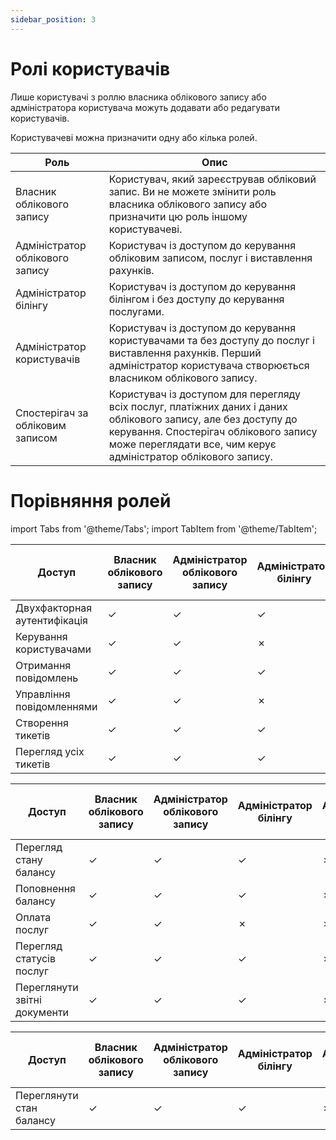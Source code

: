```yaml
---
sidebar_position: 3
---
```


# Ролі користувачів

Лише користувачі з роллю власника облікового запису або адміністратора користувача можуть додавати або редагувати користувачів.

Користувачеві можна призначити одну або кілька ролей.


| Роль | Опис |
| ------------- | ------------- |
| Власник облікового запису  | Користувач, який зареєстрував обліковий запис. Ви не можете змінити роль власника облікового запису або призначити цю роль іншому користувачеві. |
| Адміністратор облікового запису  | Користувач із доступом до керування обліковим записом, послуг і виставлення рахунків.  |
| Адміністратор білінгу  | Користувач із доступом до керування білінгом і без доступу до керування послугами.  |
| Адміністратор користувачів  | Користувач із доступом до керування користувачами та без доступу до послуг і виставлення рахунків. Перший адміністратор користувача створюється власником облікового запису.  |
| Спостерігач за обліковим записом | Користувач із доступом для перегляду всіх послуг, платіжних даних і даних облікового запису, але без доступу до керування. Спостерігач облікового запису може переглядати все, чим керує адміністратор облікового запису.  |


# Порівняння ролей

import Tabs from '@theme/Tabs';
import TabItem from '@theme/TabItem';

<Tabs>
  <TabItem value="account" label="Обліковий запис" default>

| Доступ  | Власник облікового запису | Адміністратор облікового запису | Адміністратор білінгу | Адміністратор користувачів | Спостерігач за обліковим записом |
| ------- | ------------- | --------------------- | --------------------- | -------------------- | ---------------- |
|   Двухфакторная аутентифікація   | ✓ | ✓ | ✓ | ✓ | ✓ |
|   Керування користувачами   | ✓ | ✓ | ✗ | ✓ | ✗ |
|   Отримання повідомлень   | ✓ | ✓ | ✓ | ✓ | ✓ |
|   Управління повідомленнями   | ✓ | ✓ | ✗ | ✓ | ✗ |
|   Створення тикетів   | ✓ | ✓ | ✓ | ✓ | ✓ |
|   Перегляд усіх тикетів   | ✓ | ✓ | ✓ | ✓ | ✓ |


  </TabItem>
  <TabItem value="billing" label="Білінг">

| Доступ  | Власник облікового запису | Адміністратор облікового запису | Адміністратор білінгу | Адміністратор користувачів | Спостерігач за обліковим записом |
| ------- | ------------- | --------------------- | --------------------- | -------------------- | ---------------- |
|   Перегляд стану балансу   | ✓ | ✓ | ✓ | ✗ | ✓ |
|   Поповнення балансу   | ✓ | ✓ | ✓ | ✗ | ✗ |
|   Оплата послуг   | ✓ | ✓ | ✗ | ✗ | ✗ |
|   Перегляд статусів послуг   | ✓ | ✓ | ✓ | ✗ | ✗ |
|   Переглянути звітні документи   | ✓ | ✓ | ✓ | ✗ | ✓ |

  </TabItem>
  <TabItem value="services" label="Послуги">

| Доступ  | Власник облікового запису | Адміністратор облікового запису | Адміністратор білінгу | Адміністратор користувачів | Спостерігач за обліковим записом |
| ------- | ------------- | --------------------- | --------------------- | -------------------- | ---------------- |
|   Переглянути стан балансу   | ✓ | ✓ | ✓ | ✗ | ✓ |

  </TabItem>
</Tabs>